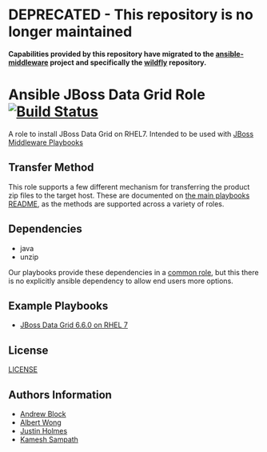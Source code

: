 # DEPRECATED - This repository is no longer maintained

**Capabilities provided by this repository have migrated to the [ansible-middleware](https://github.com/ansible-middleware) project and specifically the [wildfly](https://github.com/ansible-middleware/infinispan) repository.**

Ansible JBoss Data Grid Role [![Build Status](https://travis-ci.org/redhat-cop/jboss_datagrid.svg)](https://travis-ci.org/redhat-cop/jboss_datagrid)
=================

A role to install JBoss Data Grid on RHEL7. Intended to be used with [JBoss Middleware Playbooks](https://github.com/redhat-cop/ansible-middleware-playbooks)

Transfer Method
------------

This role supports a few different mechanism for transferring the product zip files to the target host. These are documented on [the main playbooks README](https://github.com/redhat-cop/ansible-middleware-playbooks), as the methods are supported across a variety of roles.

Dependencies
------------

- java
- unzip

Our playbooks provide these dependencies in a [common role](https://github.com/redhat-cop/ansible-role-jboss-common), but this there is no explicitly ansible dependency to allow end users more options.

Example Playbooks
----------------

- [JBoss Data Grid 6.6.0 on RHEL 7](https://github.com/redhat-cop/ansible-middleware-playbooks/blob/master/jdg-6.6.0-rhel7.yml)

License
-------

[LICENSE](./LICENSE)

Authors Information
------------------

- [Andrew Block](https://github.com/sabre1041)
- [Albert Wong](https://github.com/alberttwong)
- [Justin Holmes](https://github.com/sherl0cks)
- [Kamesh Sampath](https://github.com/kameshsampath)
